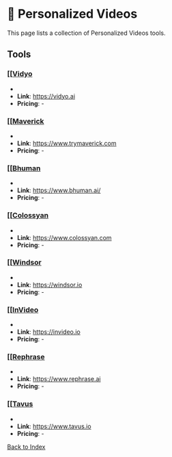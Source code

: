 # 📼 Personalized Videos

This page lists a collection of Personalized Videos tools.

## Tools

### [[[Vidyo](https://vidyo.ai)
-
- **Link**: https://vidyo.ai
- **Pricing**: -

### [[[Maverick](https://www.trymaverick.com)
-
- **Link**: https://www.trymaverick.com
- **Pricing**: -

### [[[Bhuman](https://www.bhuman.ai/)
-
- **Link**: https://www.bhuman.ai/
- **Pricing**: -

### [[[Colossyan](https://www.colossyan.com)
-
- **Link**: https://www.colossyan.com
- **Pricing**: -

### [[[Windsor](https://windsor.io)
-
- **Link**: https://windsor.io
- **Pricing**: -

### [[[InVideo](https://invideo.io)
-
- **Link**: https://invideo.io
- **Pricing**: -

### [[[Rephrase](https://www.rephrase.ai)
-
- **Link**: https://www.rephrase.ai
- **Pricing**: -

### [[[Tavus](https://www.tavus.io)
-
- **Link**: https://www.tavus.io
- **Pricing**: -


[Back to Index](../README.MD)
